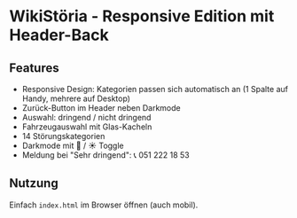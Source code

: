 # WikiStöria - Responsive Edition mit Header-Back

## Features
- Responsive Design: Kategorien passen sich automatisch an (1 Spalte auf Handy, mehrere auf Desktop)
- Zurück-Button im Header neben Darkmode
- Auswahl: dringend / nicht dringend
- Fahrzeugauswahl mit Glas-Kacheln
- 14 Störungskategorien
- Darkmode mit 🌙 / ☀️ Toggle
- Meldung bei "Sehr dringend": 📞 051 222 18 53

## Nutzung
Einfach `index.html` im Browser öffnen (auch mobil).